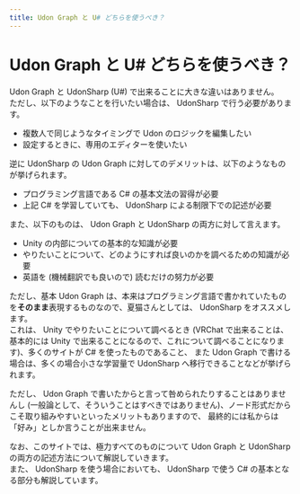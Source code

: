 ```yaml
---
title: Udon Graph と U# どちらを使うべき？
---
```


# Udon Graph と U# どちらを使うべき？

Udon Graph と UdonSharp (U#) で出来ることに大きな違いはありません。  
ただし、以下のようなことを行いたい場合は、 UdonSharp で行う必要があります。

-   複数人で同じようなタイミングで Udon のロジックを編集したい
-   設定するときに、専用のエディターを使いたい

逆に UdonSharp の Udon Graph に対してのデメリットは、以下のようなものが挙げられます。

-   プログラミング言語である C# の基本文法の習得が必要
-   上記 C# を学習していても、 UdonSharp による制限下での記述が必要

また、以下のものは、 Udon Graph と UdonSharp の両方に対して言えます。

-   Unity の内部についての基本的な知識が必要
-   やりたいことについて、どのようにすれば良いのかを調べるための知識が必要
-   英語を (機械翻訳でも良いので) 読むだけの努力が必要

ただし、基本 Udon Graph は、本来はプログラミング言語で書かれていたものを**そのまま**表現するものなので、夏猫さんとしては、 UdonSharp をオススメします。  
これは、 Unity でやりたいことについて調べるとき (VRChat で出来ることは、基本的には Unity で出来ることになるので、これについて調べることになります)、多くのサイトが C# を使ったものであること、
また Udon Graph で書ける場合は、多くの場合小さな学習量で UdonSharp へ移行できることなどが挙げられます。

ただし、 Udon Graph で書いたからと言って咎められたりすることはありませんし (一般論として、そういうことはすべきではありません)、ノード形式だからこそ取り組みやすいといったメリットもありますので、
最終的には私からは「好み」としか言うことが出来ません。

なお、このサイトでは、極力すべてのものについて Udon Graph と UdonSharp の両方の記述方法について解説していきます。  
また、 UdonSharp を使う場合においても、 UdonSharp で使う C# の基本となる部分も解説しています。
